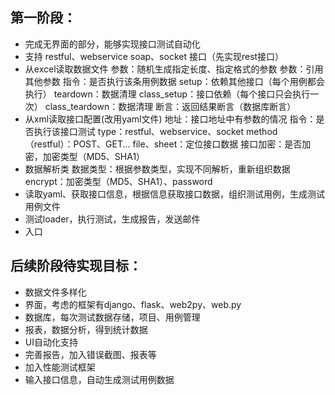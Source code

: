 ## 第一阶段：

- 完成无界面的部分，能够实现接口测试自动化
- 支持 restful、webservice soap、socket 接口（先实现rest接口）
- 从excel读取数据文件
    参数：随机生成指定长度、指定格式的参数
    参数：引用其他参数
    指令：是否执行该条用例数据
    setup：依赖其他接口（每个用例都会执行）
    teardown：数据清理
    class_setup：接口依赖（每个接口只会执行一次）
    class_teardown：数据清理
    断言：返回结果断言（数据库断言）
- 从xml读取接口配置(改用yaml文件)
    地址：接口地址中有参数的情况
    指令：是否执行该接口测试
    type：restful、webservice、socket
    method（restful）：POST、GET...
    file、sheet：定位接口数据
    接口加密：是否加密，加密类型（MD5、SHA1）
- 数据解析类
    数据类型：根据参数类型，实现不同解析，重新组织数据
    encrypt：加密类型（MD5、SHA1）、password
- 读取yaml、获取接口信息，根据信息获取接口数据，组织测试用例，生成测试用例文件
- 测试loader，执行测试，生成报告，发送邮件
- 入口







## 后续阶段待实现目标：

- 数据文件多样化
- 界面，考虑的框架有django、flask、web2py、web.py
- 数据库，每次测试数据存储，项目、用例管理
- 报表，数据分析，得到统计数据
- UI自动化支持
- 完善报告，加入错误截图、报表等
- 加入性能测试框架
- 输入接口信息，自动生成测试用例数据
